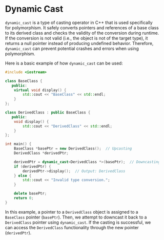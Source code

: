 # Dynamic Cast

`dynamic_cast` is a type of casting operator in C++ that is used specifically for polymorphism. It safely converts pointers and references of a base class to its derived class and checks the validity of the conversion during runtime. If the conversion is not valid (i.e., the object is not of the target type), it returns a null pointer instead of producing undefined behavior. Therefore, `dynamic_cast` can prevent potential crashes and errors when using polymorphism.

Here is a basic example of how `dynamic_cast` can be used:

```cpp
#include <iostream>

class BaseClass {
   public:
    virtual void display() {
        std::cout << "BaseClass" << std::endl;
    }
};

class DerivedClass : public BaseClass {
   public:
    void display() {
        std::cout << "DerivedClass" << std::endl;
    }
};

int main() {
    BaseClass *basePtr = new DerivedClass();  // Upcasting
    DerivedClass *derivedPtr;

    derivedPtr = dynamic_cast<DerivedClass *>(basePtr);  // Downcasting
    if (derivedPtr) {
        derivedPtr->display();  // Output: DerivedClass
    } else {
        std::cout << "Invalid type conversion.";
    }

    delete basePtr;
    return 0;
}
```

In this example, a pointer to a `DerivedClass` object is assigned to a `BaseClass` pointer (`basePtr`). Then, we attempt to downcast it back to a `DerivedClass` pointer using `dynamic_cast`. If the casting is successful, we can access the `DerivedClass` functionality through the new pointer (`derivedPtr`).